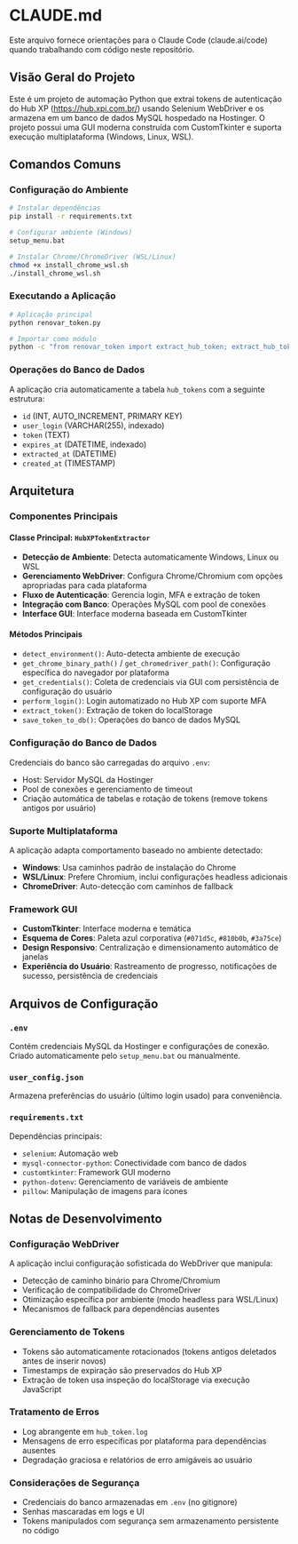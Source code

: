 # CLAUDE.md

Este arquivo fornece orientações para o Claude Code (claude.ai/code) quando trabalhando com código neste repositório.

## Visão Geral do Projeto

Este é um projeto de automação Python que extrai tokens de autenticação do Hub XP (https://hub.xpi.com.br/) usando Selenium WebDriver e os armazena em um banco de dados MySQL hospedado na Hostinger. O projeto possui uma GUI moderna construída com CustomTkinter e suporta execução multiplataforma (Windows, Linux, WSL).

## Comandos Comuns

### Configuração do Ambiente
```bash
# Instalar dependências
pip install -r requirements.txt

# Configurar ambiente (Windows)
setup_menu.bat

# Instalar Chrome/ChromeDriver (WSL/Linux)
chmod +x install_chrome_wsl.sh
./install_chrome_wsl.sh
```

### Executando a Aplicação
```bash
# Aplicação principal
python renovar_token.py

# Importar como módulo
python -c "from renovar_token import extract_hub_token; extract_hub_token()"
```

### Operações do Banco de Dados
A aplicação cria automaticamente a tabela `hub_tokens` com a seguinte estrutura:
- `id` (INT, AUTO_INCREMENT, PRIMARY KEY)
- `user_login` (VARCHAR(255), indexado)
- `token` (TEXT)
- `expires_at` (DATETIME, indexado)
- `extracted_at` (DATETIME)
- `created_at` (TIMESTAMP)

## Arquitetura

### Componentes Principais

#### Classe Principal: `HubXPTokenExtractor`
- **Detecção de Ambiente**: Detecta automaticamente Windows, Linux ou WSL
- **Gerenciamento WebDriver**: Configura Chrome/Chromium com opções apropriadas para cada plataforma
- **Fluxo de Autenticação**: Gerencia login, MFA e extração de token
- **Integração com Banco**: Operações MySQL com pool de conexões
- **Interface GUI**: Interface moderna baseada em CustomTkinter

#### Métodos Principais
- `detect_environment()`: Auto-detecta ambiente de execução
- `get_chrome_binary_path()` / `get_chromedriver_path()`: Configuração específica do navegador por plataforma
- `get_credentials()`: Coleta de credenciais via GUI com persistência de configuração do usuário
- `perform_login()`: Login automatizado no Hub XP com suporte MFA
- `extract_token()`: Extração de token do localStorage
- `save_token_to_db()`: Operações do banco de dados MySQL

### Configuração do Banco de Dados
Credenciais do banco são carregadas do arquivo `.env`:
- Host: Servidor MySQL da Hostinger
- Pool de conexões e gerenciamento de timeout
- Criação automática de tabelas e rotação de tokens (remove tokens antigos por usuário)

### Suporte Multiplataforma
A aplicação adapta comportamento baseado no ambiente detectado:
- **Windows**: Usa caminhos padrão de instalação do Chrome
- **WSL/Linux**: Prefere Chromium, inclui configurações headless adicionais
- **ChromeDriver**: Auto-detecção com caminhos de fallback

### Framework GUI
- **CustomTkinter**: Interface moderna e temática
- **Esquema de Cores**: Paleta azul corporativa (`#071d5c`, `#810b0b`, `#3a75ce`)
- **Design Responsivo**: Centralização e dimensionamento automático de janelas
- **Experiência do Usuário**: Rastreamento de progresso, notificações de sucesso, persistência de credenciais

## Arquivos de Configuração

### `.env`
Contém credenciais MySQL da Hostinger e configurações de conexão. Criado automaticamente pelo `setup_menu.bat` ou manualmente.

### `user_config.json`
Armazena preferências do usuário (último login usado) para conveniência.

### `requirements.txt`
Dependências principais:
- `selenium`: Automação web
- `mysql-connector-python`: Conectividade com banco de dados
- `customtkinter`: Framework GUI moderno
- `python-dotenv`: Gerenciamento de variáveis de ambiente
- `pillow`: Manipulação de imagens para ícones

## Notas de Desenvolvimento

### Configuração WebDriver
A aplicação inclui configuração sofisticada do WebDriver que manipula:
- Detecção de caminho binário para Chrome/Chromium
- Verificação de compatibilidade do ChromeDriver
- Otimização específica por ambiente (modo headless para WSL/Linux)
- Mecanismos de fallback para dependências ausentes

### Gerenciamento de Tokens
- Tokens são automaticamente rotacionados (tokens antigos deletados antes de inserir novos)
- Timestamps de expiração são preservados do Hub XP
- Extração de token usa inspeção do localStorage via execução JavaScript

### Tratamento de Erros
- Log abrangente em `hub_token.log`
- Mensagens de erro específicas por plataforma para dependências ausentes
- Degradação graciosa e relatórios de erro amigáveis ao usuário

### Considerações de Segurança
- Credenciais do banco armazenadas em `.env` (no gitignore)
- Senhas mascaradas em logs e UI
- Tokens manipulados com segurança sem armazenamento persistente no código